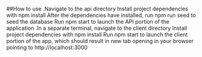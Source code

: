 ##How to use
.Navigate to the api directory
Install project dependencies with npm install
After the dependencies have installed, run npm run seed to seed the database
Run npm start to launch the API portion of the application
.In a separate terminal, navigate to the client directory
Install project dependencies with npm install
Run npm start to launch the client portion of the app, which should result in new tab opening in your browser pointing to http://localhost:3000




